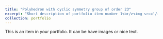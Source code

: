 ```yaml
---
title: "Polyhedron with cyclic symmetry group of order 23"
excerpt: "Short description of portfolio item number 1<br/><img src='/images/C23.png'>"
collection: portfolio
---
```


This is an item in your portfolio. It can be have images or nice text.
